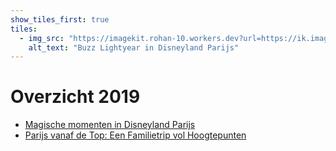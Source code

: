 ```yaml
---
show_tiles_first: true
tiles:
  - img_src: "https://imagekit.rohan-10.workers.dev?url=https://ik.imagekit.io/rhn00jwt/tr:w-200/2019-08-08-disneyland-parijs/disneyparijs-7.jpg"
    alt_text: "Buzz Lightyear in Disneyland Parijs"
---
```


# Overzicht 2019

- [Magische momenten in Disneyland Parijs](./2019-08-08-disneyland-parijs.md)
- [Parijs vanaf de Top: Een Familietrip vol Hoogtepunten](./2019-08-10-parijs.md)
